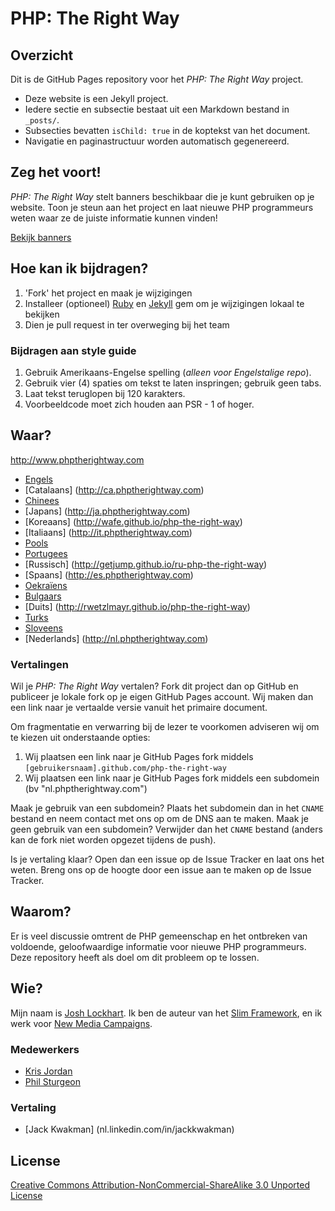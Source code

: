 # PHP: The Right Way

## Overzicht

Dit is de GitHub Pages repository voor het _PHP: The Right Way_ project.

* Deze website is een Jekyll project.
* Iedere sectie en subsectie bestaat uit een Markdown bestand in `_posts/`.
* Subsecties bevatten `isChild: true` in de koptekst van het document.
* Navigatie en paginastructuur worden automatisch gegenereerd.

## Zeg het voort!

_PHP: The Right Way_ stelt banners beschikbaar die je kunt gebruiken op je website. Toon je steun aan het project en laat
nieuwe PHP programmeurs weten waar ze de juiste informatie kunnen vinden!

[Bekijk banners](http://www.phptherightway.com/banners.html)

## Hoe kan ik bijdragen?

1. 'Fork' het project en maak je wijzigingen
2. Installeer (optioneel) [Ruby](https://rvm.io/rvm/install/) en [Jekyll](https://github.com/mojombo/jekyll/) gem om je wijzigingen lokaal te bekijken
3. Dien je pull request in ter overweging bij het team

### Bijdragen aan style guide

1. Gebruik Amerikaans-Engelse spelling (*alleen voor Engelstalige repo*).
2. Gebruik vier (4) spaties om tekst te laten inspringen; gebruik geen tabs.
3. Laat tekst teruglopen bij 120 karakters.
4. Voorbeeldcode moet zich houden aan PSR - 1 of hoger.

## Waar?

<http://www.phptherightway.com>

* [Engels](http://www.phptherightway.com)
* [Catalaans] (http://ca.phptherightway.com)
* [Chinees](http://wulijun.github.com/php-the-right-way)
* [Japans] (http://ja.phptherightway.com)
* [Koreaans] (http://wafe.github.io/php-the-right-way)
* [Italiaans] (http://it.phptherightway.com)
* [Pools](http://pl.phptherightway.com)
* [Portugees](http://br.phptherightway.com)
* [Russisch] (http://getjump.github.io/ru-php-the-right-way)
* [Spaans] (http://es.phptherightway.com)
* [Oekraïens](http://iflista.github.com/php-the-right-way)
* [Bulgaars](http://bg.phptherightway.com)
* [Duits] (http://rwetzlmayr.github.io/php-the-right-way)
* [Turks](http://hkulekci.github.io/php-the-right-way/)
* [Sloveens](http://sl.phptherightway.com)
* [Nederlands] (http://nl.phptherightway.com)

### Vertalingen

Wil je _PHP: The Right Way_ vertalen? Fork dit project dan op GitHub en publiceer je lokale fork op je eigen GitHub Pages account. Wij maken dan een link naar je vertaalde versie vanuit het primaire document.

Om fragmentatie en verwarring bij de lezer te voorkomen adviseren wij om te kiezen uit onderstaande opties:

1. Wij plaatsen een link naar je GitHub Pages fork middels `[gebruikersnaam].github.com/php-the-right-way`
2. Wij plaatsen een link naar je GitHub Pages fork middels een subdomein (bv "nl.phptherightway.com")

Maak je gebruik van een subdomein? Plaats het subdomein dan in het `CNAME` bestand en neem contact met ons op om de DNS aan te maken.
Maak je geen gebruik van een subdomein? Verwijder dan het `CNAME` bestand (anders kan de fork niet worden opgezet tijdens de push).

Is je vertaling klaar? Open dan een issue op de Issue Tracker en laat ons het weten. Breng ons op de hoogte door een issue aan te maken op de Issue Tracker.

## Waarom?

Er is veel discussie omtrent de PHP gemeenschap en het ontbreken van voldoende, geloofwaardige informatie voor nieuwe PHP programmeurs. Deze repository heeft als doel om dit probleem op te lossen.

## Wie?

Mijn naam is [Josh Lockhart](http://twitter.com/codeguy). Ik ben de auteur van het [Slim Framework](http://www.slimframework.com/), en ik werk voor [New Media Campaigns](http://www.newmediacampaigns.com/).

### Medewerkers

* [Kris Jordan](http://krisjordan.com/)
* [Phil Sturgeon](http://philsturgeon.co.uk/)

### Vertaling

* [Jack Kwakman] (nl.linkedin.com/in/jackkwakman)

## License

[Creative Commons Attribution-NonCommercial-ShareAlike 3.0 Unported License](http://creativecommons.org/licenses/by-nc-sa/3.0/)
